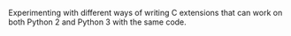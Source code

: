Experimenting with different ways of writing C extensions that can work
on both Python 2 and Python 3 with the same code.
